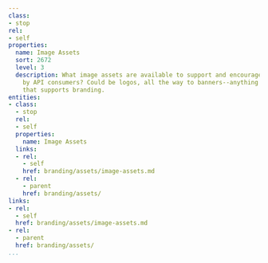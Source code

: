 ```yaml
---
class:
- stop
rel:
- self
properties:
  name: Image Assets
  sort: 2672
  level: 3
  description: What image assets are available to support and encourage branding efforts
    by API consumers? Could be logos, all the way to banners--anything image related
    that supports branding.
entities:
- class:
  - stop
  rel:
  - self
  properties:
    name: Image Assets
  links:
  - rel:
    - self
    href: branding/assets/image-assets.md
  - rel:
    - parent
    href: branding/assets/
links:
- rel:
  - self
  href: branding/assets/image-assets.md
- rel:
  - parent
  href: branding/assets/
...
```

